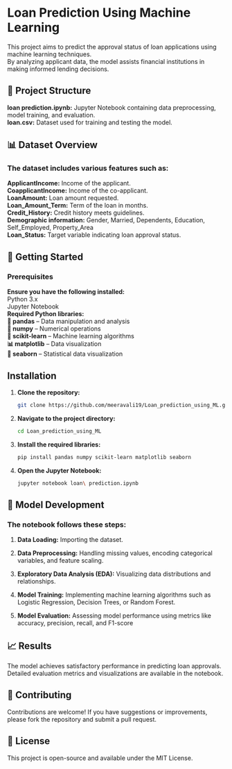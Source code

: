 # Loan Prediction Using Machine Learning
This project aims to predict the approval status of loan applications using machine learning techniques.  
By analyzing applicant data, the model assists financial institutions in making informed lending decisions.

## 📂 Project Structure
**loan prediction.ipynb:** Jupyter Notebook containing data preprocessing, model training, and evaluation.  
**loan.csv:** Dataset used for training and testing the model.​

## 📊 Dataset Overview
### The dataset includes various features such as:  
**ApplicantIncome:** Income of the applicant.  
**CoapplicantIncome:** Income of the co-applicant.   
**LoanAmount:** Loan amount requested.  
**Loan_Amount_Term:** Term of the loan in months.  
**Credit_History:** Credit history meets guidelines.  
**Demographic information:** Gender, Married, Dependents, Education, Self_Employed, Property_Area  
**Loan_Status:** Target variable indicating loan approval status.​

## 🚀 Getting Started
### Prerequisites
**Ensure you have the following installed:​**  
Python 3.x  
Jupyter Notebook  
**Required Python libraries:**  
**🐼 pandas** – Data manipulation and analysis  
**🔢 numpy** – Numerical operations  
**🤖 scikit-learn** – Machine learning algorithms  
**📊 matplotlib** – Data visualization  
**🌊 seaborn** – Statistical data visualization  

## Installation
1. **Clone the repository:​**
   ```sh
   git clone https://github.com/meeravali19/Loan_prediction_using_ML.git
   ```
2. **Navigate to the project directory:​**
   ```sh
   cd Loan_prediction_using_ML
   ```
3. **Install the required libraries:**
   ```sh
   pip install pandas numpy scikit-learn matplotlib seaborn
   ```
4. **Open the Jupyter Notebook:​**
   ```sh
   jupyter notebook loan\ prediction.ipynb
   ```
## 🧠 Model Development
### The notebook follows these steps:  

1. **Data Loading:** Importing the dataset.  

2. **Data Preprocessing:** Handling missing values, encoding categorical variables, and feature scaling.  

3. **Exploratory Data Analysis (EDA):** Visualizing data distributions and relationships.  

4. **Model Training:** Implementing machine learning algorithms such as Logistic Regression, Decision Trees, or Random Forest.  

5. **Model Evaluation:** Assessing model performance using metrics like accuracy, precision, recall, and F1-score

## 📈 Results

The model achieves satisfactory performance in predicting loan approvals.  
Detailed evaluation metrics and visualizations are available in the notebook.​

## 🤝 Contributing
Contributions are welcome! If you have suggestions or improvements, please fork the repository and submit a pull request.
## 📄 License
This project is open-source and available under the MIT License.​

